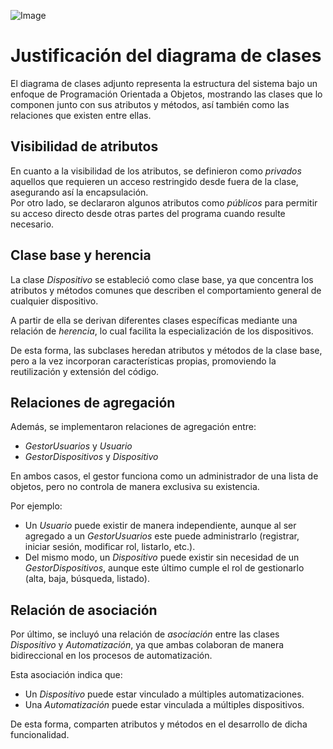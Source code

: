 ![Image](https://github.com/user-attachments/assets/63c62ed2-53dc-4dbb-9175-497dce5313e9)

# Justificación del diagrama de clases

El diagrama de clases adjunto representa la estructura del sistema bajo un enfoque de Programación Orientada a Objetos, mostrando las clases que lo componen junto con sus atributos y métodos, así también como las relaciones que existen entre ellas.

## Visibilidad de atributos

En cuanto a la visibilidad de los atributos, se definieron como *privados* aquellos que requieren un acceso restringido desde fuera de la clase, asegurando así la encapsulación.  
Por otro lado, se declararon algunos atributos como *públicos* para permitir su acceso directo desde otras partes del programa cuando resulte necesario.

## Clase base y herencia

La clase *Dispositivo* se estableció como clase base, ya que concentra los atributos y métodos comunes que describen el comportamiento general de cualquier dispositivo.  

A partir de ella se derivan diferentes clases específicas mediante una relación de *herencia*, lo cual facilita la especialización de los dispositivos.  

De esta forma, las subclases heredan atributos y métodos de la clase base, pero a la vez incorporan características propias, promoviendo la reutilización y extensión del código.

## Relaciones de agregación

Además, se implementaron relaciones de agregación entre:

- *GestorUsuarios* y *Usuario*  
- *GestorDispositivos* y *Dispositivo*

En ambos casos, el gestor funciona como un administrador de una lista de objetos, pero no controla de manera exclusiva su existencia.  

Por ejemplo:  
- Un *Usuario* puede existir de manera independiente, aunque al ser agregado a un *GestorUsuarios* este puede administrarlo (registrar, iniciar sesión, modificar rol, listarlo, etc.).  
- Del mismo modo, un *Dispositivo* puede existir sin necesidad de un *GestorDispositivos*, aunque este último cumple el rol de gestionarlo (alta, baja, búsqueda, listado).

## Relación de asociación

Por último, se incluyó una relación de *asociación* entre las clases *Dispositivo* y *Automatización*, ya que ambas colaboran de manera bidireccional en los procesos de automatización.  

Esta asociación indica que:  
- Un *Dispositivo* puede estar vinculado a múltiples automatizaciones.  
- Una *Automatización* puede estar vinculada a múltiples dispositivos.  

De esta forma, comparten atributos y métodos en el desarrollo de dicha funcionalidad.